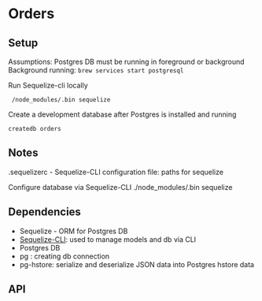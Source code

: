 # Orders


## Setup
Assumptions:
Postgres DB must be running in foreground or background
Background running:
`brew services start postgresql`

Run Sequelize-cli locally

` /node_modules/.bin sequelize`


Create a development database after Postgres is installed and running

`createdb orders`



## Notes
.sequelizerc -  Sequelize-CLI configuration file: paths for sequelize

Configure database via Sequelize-CLI
./node_modules/.bin sequelize

## Dependencies
* Sequelize - ORM for Postgres DB
* [Sequelize-CLI](https://github.com/sequelize/cli): used to manage models and db via CLI
* Postgres DB
* pg : creating db connection
* pg-hstore: serialize and deserialize JSON data into Postgres hstore data

## API
